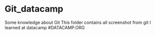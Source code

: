 # Git_datacamp
Some knowledge about Git
This folder contains all screenshot from git I learned at datacamp
#DATACAMP.ORG
